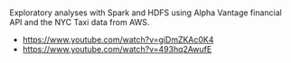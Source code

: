 #
Exploratory analyses with Spark and HDFS using Alpha Vantage financial API and the NYC Taxi data from AWS.

- https://www.youtube.com/watch?v=giDmZKAc0K4
- https://www.youtube.com/watch?v=493hq2AwufE


